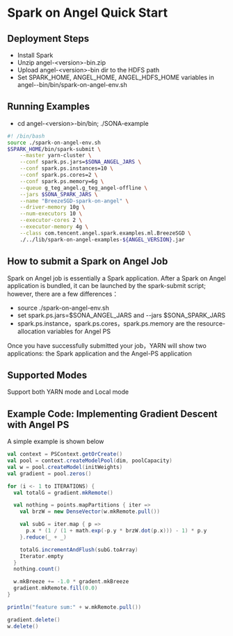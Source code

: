 # Spark on Angel Quick Start

## Deployment Steps
- Install Spark 
- Unzip angel-\<version\>-bin.zip
- Upload angel-\<version\>-bin dir to the HDFS path
- Set SPARK_HOME, ANGEL_HOME, ANGEL_HDFS_HOME variables in angel-<version>-bin/bin/spark-on-angel-env.sh

## Running Examples
- cd angel-\<version\>-bin/bin; ./SONA-example

```bash
#! /bin/bash
source ./spark-on-angel-env.sh
$SPARK_HOME/bin/spark-submit \
    --master yarn-cluster \
    --conf spark.ps.jars=$SONA_ANGEL_JARS \
    --conf spark.ps.instances=10 \
    --conf spark.ps.cores=2 \
    --conf spark.ps.memory=6g \
    --queue g_teg_angel.g_teg_angel-offline \
    --jars $SONA_SPARK_JARS \
    --name "BreezeSGD-spark-on-angel" \
    --driver-memory 10g \
    --num-executors 10 \
    --executor-cores 2 \
    --executor-memory 4g \
    --class com.tencent.angel.spark.examples.ml.BreezeSGD \
    ./../lib/spark-on-angel-examples-${ANGEL_VERSION}.jar
```

## How to submit a Spark on Angel Job
Spark on Angel job is essentially a Spark application. After a Spark on Angel application is bundled, it can be launched by the spark-submit script; however, there are a few differences：
- source ./spark-on-angel-env.sh
- set spark.ps.jars=$SONA_ANGEL_JARS and --jars $SONA_SPARK_JARS
- spark.ps.instance，spark.ps.cores，spark.ps.memory are the resource-allocation variables for Angel PS

Once you have successfully submitted your job，YARN will show two applications: the Spark application and the Angel-PS application

## Supported Modes
Support both YARN mode and Local mode

## Example Code: Implementing Gradient Descent with Angel PS

A simple example is shown below

```scala
val context = PSContext.getOrCreate()
val pool = context.createModelPool(dim, poolCapacity)
val w = pool.createModel(initWeights)
val gradient = pool.zeros()

for (i <- 1 to ITERATIONS) {
  val totalG = gradient.mkRemote()

  val nothing = points.mapPartitions { iter =>
    val brzW = new DenseVector(w.mkRemote.pull())

    val subG = iter.map { p =>
      p.x * (1 / (1 + math.exp(-p.y * brzW.dot(p.x))) - 1) * p.y
    }.reduce(_ + _)

    totalG.incrementAndFlush(subG.toArray)
    Iterator.empty
  }
  nothing.count()

  w.mkBreeze += -1.0 * gradent.mkBreeze
  gradient.mkRemote.fill(0.0)
}

println("feature sum:" + w.mkRemote.pull())

gradient.delete()
w.delete()
```
